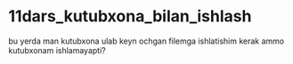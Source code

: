 # 11dars_kutubxona_bilan_ishlash
bu yerda man kutubxona ulab keyn ochgan filemga ishlatishim kerak ammo kutubxonam ishlamayapti?
